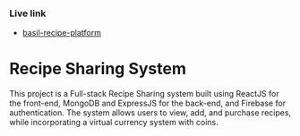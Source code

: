 ### Live link

- [basil-recipe-platform](https://recipelearning.netlify.app/)

# Recipe Sharing System

This project is a Full-stack Recipe Sharing system built using ReactJS for the front-end, MongoDB and ExpressJS for the back-end, and Firebase for authentication. The system allows users to view, add, and purchase recipes, while incorporating a virtual currency system with coins.